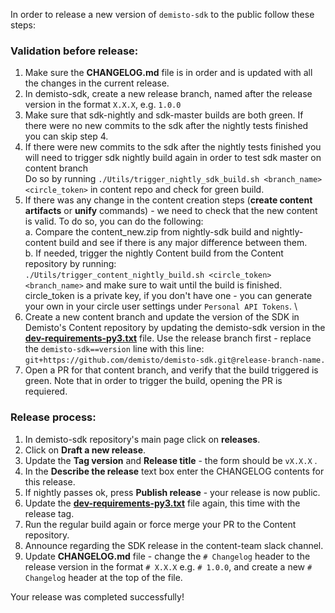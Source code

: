 In order to release a new version of `demisto-sdk` to the public follow these steps:

### Validation before release:
1) Make sure the **CHANGELOG.md** file is in order and is updated with all the changes in the current release.
2) In demisto-sdk, create a new release branch, named after the release version in the format `X.X.X`, e.g. `1.0.0`
3) Make sure that sdk-nightly and sdk-master builds are both green. If there were no new commits to the sdk after
 the nightly tests finished you can skip step 4.
4) If there were new commits to the sdk after the nightly tests finished you will need to trigger sdk nightly build again in order to test sdk master on content branch \
   Do so by running `./Utils/trigger_nightly_sdk_build.sh <branch_name> <circle_token>` in content repo and check for green build.
5) If there was any change in the content creation steps (**create content artifacts** or **unify** commands) - we need to check that the new content is valid.
To do so, you can do the following:\
  a. Compare the content_new.zip from nightly-sdk build and nightly-content build and see if there is any major difference between them.\
  b. If needed, trigger the nightly Content build from the Content repository by running:\
  `./Utils/trigger_content_nightly_build.sh <circle_token> <branch_name>` and make sure to wait until the build is finished.\
  circle_token is a private key, if you don't have one - you can generate your own in your circle user settings under `Personal API Tokens`. \
6) Create a new content branch and update the version of the SDK in Demisto's Content repository by updating the demisto-sdk version in the [**dev-requirements-py3.txt**](https://github.com/demisto/content/blob/master/dev-requirements-py3.txt) file. Use the release branch first - replace the `demisto-sdk==version` line with this line: `git+https://github.com/demisto/demisto-sdk.git@release-branch-name.`
7) Open a PR for that content branch, and verify that the build triggered is green. Note that in order to trigger the build, opening the PR is requiered.

### Release process:
1) In demisto-sdk repository's main page click on **releases**.
2) Click on **Draft a new release**.
3) Update the **Tag version** and **Release title** - the form should be `vX.X.X` .
4) In the **Describe the release** text box enter the CHANGELOG contents for this release.
5) If nightly passes ok, press **Publish release** - your release is now public.
6) Update the [**dev-requirements-py3.txt**](https://github.com/demisto/content/blob/master/dev-requirements-py3.txt) file again, this time with the release tag.
7) Run the regular build again or force merge your PR to the Content repository.
8) Announce regarding the SDK release in the content-team slack channel.
9) Update **CHANGELOG.md** file - change the `# Changelog` header to the release version in the format `# X.X.X` e.g. `# 1.0.0`, and create a new `# Changelog` header at the top of the file.

Your release was completed successfully!
